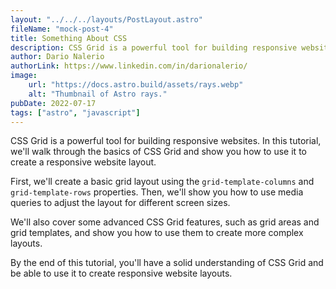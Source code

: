 ```yaml
---
layout: "../../../layouts/PostLayout.astro"
fileName: "mock-post-4"
title: Something About CSS
description: CSS Grid is a powerful tool for building responsive websites. In this tutorial, we'll walk through the basics of CSS Grid and show you how to use it to create a responsive website layout.
author: Dario Nalerio
authorLink: https://www.linkedin.com/in/darionalerio/
image:
    url: "https://docs.astro.build/assets/rays.webp"
    alt: "Thumbnail of Astro rays."
pubDate: 2022-07-17
tags: ["astro", "javascript"]
---
```

CSS Grid is a powerful tool for building responsive websites. In this tutorial, we'll walk through the basics of CSS Grid and show you how to use it to create a responsive website layout.

First, we'll create a basic grid layout using the `grid-template-columns` and `grid-template-rows` properties. Then, we'll show you how to use media queries to adjust the layout for different screen sizes.

We'll also cover some advanced CSS Grid features, such as grid areas and grid templates, and show you how to use them to create more complex layouts.

By the end of this tutorial, you'll have a solid understanding of CSS Grid and be able to use it to create responsive website layouts.
